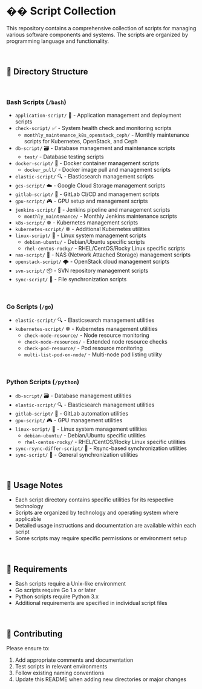 # �� Script Collection

This repository contains a comprehensive collection of scripts for managing various software components and systems. The scripts are organized by programming language and functionality.

<br/>

## 📂 Directory Structure

<br/>

### Bash Scripts (`/bash`)
- `application-script/` 📱 - Application management and deployment scripts
- `check-script/` ✅ - System health check and monitoring scripts
  - `monthly_maintenance_k8s_openstack_ceph/` - Monthly maintenance scripts for Kubernetes, OpenStack, and Ceph
- `db-script/` 🗃️ - Database management and maintenance scripts
  - `test/` - Database testing scripts
- `docker-script/` 🐳 - Docker container management scripts
  - `docker_pull/` - Docker image pull and management scripts
- `elastic-script/` 🔍 - Elasticsearch management scripts
- `gcs-script/` ☁️ - Google Cloud Storage management scripts
- `gitlab-script/` 🦊 - GitLab CI/CD and management scripts
- `gpu-script/` 🎮 - GPU setup and management scripts
- `jenkins-script/` 🌟 - Jenkins pipeline and management scripts
  - `monthly_maintenance/` - Monthly Jenkins maintenance scripts
- `k8s-script/` ☸️ - Kubernetes management scripts
- `kubernetes-script/` ☸️ - Additional Kubernetes utilities
- `linux-script/` 🐧 - Linux system management scripts
  - `debian-ubuntu/` - Debian/Ubuntu specific scripts
  - `rhel-centos-rocky/` - RHEL/CentOS/Rocky Linux specific scripts
- `nas-script/` 💾 - NAS (Network Attached Storage) management scripts
- `openstack-script/` 🌩️ - OpenStack cloud management scripts
- `svn-script/` 📦 - SVN repository management scripts
- `sync-script/` 🔄 - File synchronization scripts

<br/>

### Go Scripts (`/go`)
- `elastic-script/` 🔍 - Elasticsearch management utilities
- `kubernetes-script/` ☸️ - Kubernetes management utilities
  - `check-node-resource/` - Node resource monitoring
  - `check-node-resources/` - Extended node resource checks
  - `check-pod-resource/` - Pod resource monitoring
  - `multi-list-pod-on-node/` - Multi-node pod listing utility

<br/>

### Python Scripts (`/python`)
- `db-script/` 🗃️ - Database management utilities
- `elastic-script/` 🔍 - Elasticsearch management utilities
- `gitlab-script/` 🦊 - GitLab automation utilities
- `gpu-script/` 🎮 - GPU management utilities
- `linux-script/` 🐧 - Linux system management utilities
  - `debian-ubuntu/` - Debian/Ubuntu specific utilities
  - `rhel-centos-rocky/` - RHEL/CentOS/Rocky Linux specific utilities
- `sync-rsync-differ-script/` 🔄 - Rsync-based synchronization utilities
- `sync-script/` 🔄 - General synchronization utilities

<br/>

## 📘 Usage Notes
- Each script directory contains specific utilities for its respective technology
- Scripts are organized by technology and operating system where applicable
- Detailed usage instructions and documentation are available within each script
- Some scripts may require specific permissions or environment setup

<br/>

## 🔧 Requirements
- Bash scripts require a Unix-like environment
- Go scripts require Go 1.x or later
- Python scripts require Python 3.x
- Additional requirements are specified in individual script files

<br/>

## 📝 Contributing
Please ensure to:
1. Add appropriate comments and documentation
2. Test scripts in relevant environments
3. Follow existing naming conventions
4. Update this README when adding new directories or major changes

